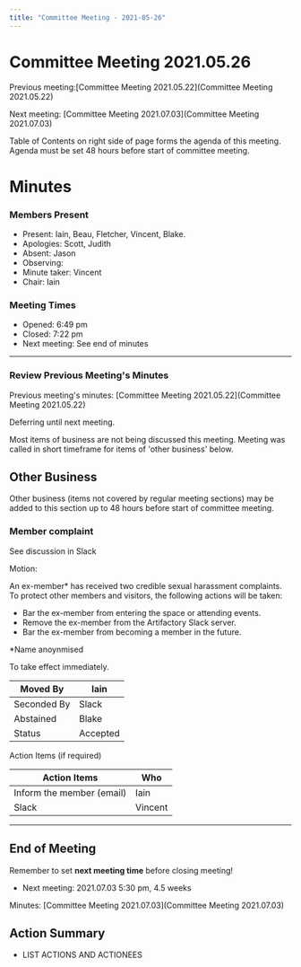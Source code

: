 ```yaml
---
title: "Committee Meeting - 2021-05-26"
---
```

# Committee Meeting 2021.05.26

Previous meeting:[Committee Meeting 2021.05.22](Committee Meeting 2021.05.22)

Next meeting: [Committee Meeting 2021.07.03](Committee Meeting 2021.07.03)

Table of Contents on right side of page forms the agenda of this meeting. Agenda must be set 48 hours before start of committee meeting.

# Minutes

### Members Present

-   Present: Iain, Beau, Fletcher, Vincent, Blake.
-   Apologies: Scott, Judith
-   Absent: Jason
-   Observing:
-   Minute taker: Vincent
-   Chair: Iain

### Meeting Times

-   Opened: 6:49 pm
-   Closed: 7:22 pm
-   Next meeting: See end of minutes

------------------------------------------------------------------------

### Review Previous Meeting's Minutes

Previous meeting's minutes: [Committee Meeting 2021.05.22](Committee Meeting 2021.05.22)

Deferring until next meeting.

Most items of business are not being discussed this meeting. Meeting was called in short timeframe for items of 'other business' below.

## Other Business

Other business (items not covered by regular meeting sections) may be added to this section up to 48 hours before start of committee meeting.

### Member complaint

See discussion in Slack

Motion:

An ex-member\* has received two credible sexual harassment complaints. To protect other members and visitors, the following actions will be taken:

-   Bar the ex-member from entering the space or attending events.
-   Remove the ex-member from the Artifactory Slack server.
-   Bar the ex-member from becoming a member in the future.

\*Name anoynmised

To take effect immediately.

| Moved By    | Iain     |
|-------------|----------|
| Seconded By | Slack    |
| Abstained   | Blake    |
| Status      | Accepted |

Action Items (if required)

| Action Items              | Who     |
|---------------------------|---------|
| Inform the member (email) | Iain    |
| Slack                     | Vincent |

------------------------------------------------------------------------

## End of Meeting

Remember to set **next meeting time** before closing meeting!

-   Next meeting: 2021.07.03 5:30 pm, 4.5 weeks

Minutes: [Committee Meeting 2021.07.03](Committee Meeting 2021.07.03)

## Action Summary

-   LIST ACTIONS AND ACTIONEES
